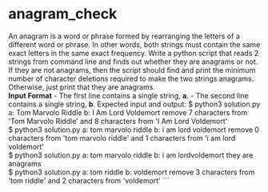 # anagram_check
An anagram is a word or phrase formed by rearranging the letters of a different word or phrase. In other words, both strings must contain the same exact letters in the same exact frequency.  Write a python script that reads 2 strings from command line and finds out whether they are anagrams or not. If they are not anagrams, then the script should find and print the minimum number of character deletions required to make the two strings anagrams. Otherwise, just print that they are anagrams.  
**Input Format**  - The first line contains a single string, **a**. - The second line contains a single string, **b**.
Expected input and output:
$ python3 solution.py a: Tom Marvolo Riddle b: I Am Lord Voldemort remove 7 characters from 'Tom Marvolo Riddle' and 8 characters from 'I Am Lord Voldemort'  
$ python3 solution.py a: tom marvolo riddle b: i am lord voldemort remove 0 characters from 'tom marvolo riddle' and 1 characters from 'i am lord voldemort'  
$ python3 solution.py a: tom marvolo riddle b: i am lordvoldemort they are anagrams  
$ python3 solution.py a: tom riddle b: voldemort remove 3 characters from 'tom riddle' and 2 characters from 'voldemort' ```
